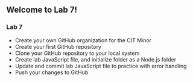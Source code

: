 ## Welcome to Lab 7!

### Lab 7
- Create your own GitHub organization for the CIT Minor
- Create your first GitHub repository
- Clone your GitHub repository to your local system
- Create lab JavaScript file, and initialize folder as a Node.js folder
- Update and commit lab JavaScript file to practice with error handling
- Push your changes to GitHub
